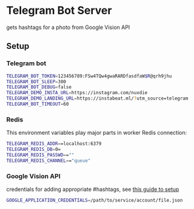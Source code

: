 # Telegram Bot Server
gets hashtags for a photo from Google Vision API

## Setup

### Telegram bot
````bash
TELEGRAM_BOT_TOKEN=123456789:FSw4TQw4gwaRARDfasdfaW$R@qrh9jhu
TELEGRAM_BOT_SLEEP=300
TELEGRAM_BOT_DEBUG=false
TELEGRAM_DEMO_INSTA_URL=https://instagram.com/nuxdie
TELEGRAM_DEMO_LANDING_URL=https://instabeat.ml/?utm_source=telegram
TELEGRAM_BOT_TIMEOUT=60
````

### Redis
This environment variables play major parts in worker Redis connection:
````bash
TELEGRAM_REDIS_ADDR==localhost:6379
TELEGRAM_REDIS_DB=0=
TELEGRAM_REDIS_PASSWD==""
TELEGRAM_REDIS_CHANNEL=="queue"
````

### Google Vision API 
credentials for adding appropriate #hashtags,
see [this guide to setup](https://cloud.google.com/docs/authentication/getting-started)
````bash
GOOGLE_APPLICATION_CREDENTIALS=/path/to/service/account/file.json
````